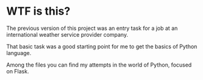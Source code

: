 # WTF is this?

The previous version of this project was an entry task for a job at an international weather service provider company.

That basic task was a good starting point for me to get the basics of Python language.

Among the files you can find my attempts in the world of Python, focused on Flask.


